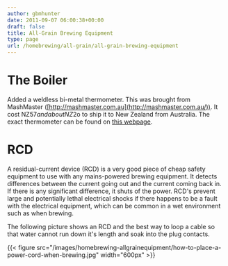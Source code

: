```yaml
---
author: gbmhunter
date: 2011-09-07 06:00:38+00:00
draft: false
title: All-Grain Brewing Equipment
type: page
url: /homebrewing/all-grain/all-grain-brewing-equipment
---
```


# The Boiler


Added a weldless bi-metal thermometer. This was brought from MashMaster ([http://mashmaster.com.au](http://mashmaster.com.au/)). It cost NZ$57 and about NZ$2o to ship it to New Zealand from Australia. The exact thermometer can be found on [this webpage](http://mashmaster.com.au/p/923730/weldless-bi-metal-thermometer-3-dial-face--short-thread---for-pots-and-kegs.html).


# RCD


A residual-current device (RCD) is a very good piece of cheap safety equipment to use with any mains-powered brewing equipment. It detects differences between the current going out and the current coming back in. If there is any significant difference, it shuts of the power. RCD's prevent large and potentially lethal electrical shocks if there happens to be a fault with the electrical equipment, which can be common in a wet environment such as when brewing.

The following picture shows an RCD and the best way to loop a cable so that water cannot run down it's length and soak into the plug contacts.

{{< figure src="/images/homebrewing-allgrainequipment/how-to-place-a-power-cord-when-brewing.jpg"   width="600px" >}}
